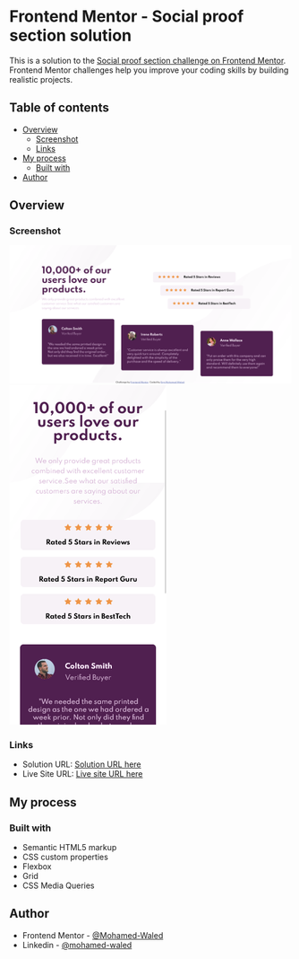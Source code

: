 # Frontend Mentor - Social proof section solution

This is a solution to the [Social proof section challenge on Frontend Mentor](https://www.frontendmentor.io/challenges/social-proof-section-6e0qTv_bA). Frontend Mentor challenges help you improve your coding skills by building realistic projects. 

## Table of contents

- [Overview](#overview)
  - [Screenshot](#screenshot)
  - [Links](#links)
- [My process](#my-process)
  - [Built with](#built-with)
- [Author](#author)

## Overview

### Screenshot

![](images/Screenshot%202022-03-24%20at%2022-52-43%20Frontend%20Mentor%20Social%20proof%20section.png)
![](images/Screenshot%202022-03-24%20at%2022-52-54%20Frontend%20Mentor%20Social%20proof%20section.png)

### Links

- Solution URL: [Solution URL here]()
- Live Site URL: [Live site URL here](https://mohamed-waled.github.io/Social-Proof-Section/)

## My process

### Built with

- Semantic HTML5 markup
- CSS custom properties
- Flexbox
- Grid
- CSS Media Queries

## Author

- Frontend Mentor - [@Mohamed-Waled](https://www.frontendmentor.io/profile/Mohamed-Waled)
- Linkedin - [@mohamed-waled](https://www.linkedin.com/in/mohamed-waled-82a51a1bb/)